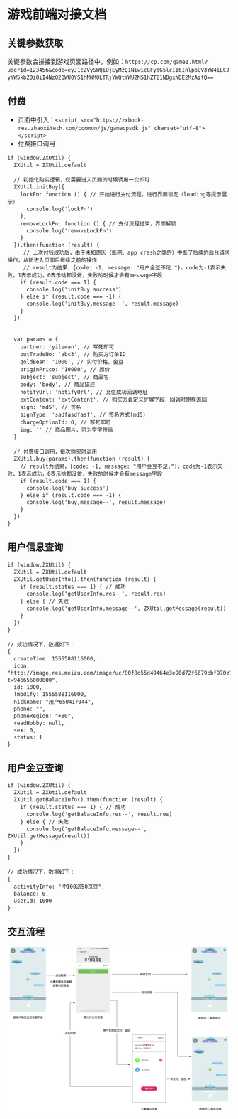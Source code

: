 # 游戏前端对接文档

## 关键参数获取

关键参数会拼接到游戏页面路径中，例如：`https://cp.com/game1.html?userId=123456&code=eyJ1c2VySWQiOjEyMzQ1NiwicGFydG5lciI6InlpbGV3YW4iLCJyYW5kb20iOiI4NzQ2OWU0YS1hNWM0LTRjYWQtYWU2MS1hZTE1NDgxNDE2MzAifQ==`

## 付费

* 页面中引入：`<script src="https://zxbook-res.zhaoxitech.com/common/js/gamecpsdk.js" charset="utf-8"></script>`
* 付费接口调用

```
if (window.ZXUtil) {
  ZXUtil = ZXUtil.default

  // 初始化购买逻辑，仅需要进入页面的时候调用一次即可
  ZXUtil.initBuy({
    lockFn: function () { // 开始进行支付流程，进行界面锁定（loading等提示展示）
      console.log('lockFn')
    },
    removeLockFn: function () { // 支付流程结束，界面解锁
      console.log('removeLockFn')
    }
  }).then(function (result) {
     // 上次付钱成功后，由于未知原因（断网、app crash之类的）中断了后续的后台请求操作，从新进入页面后继续之前的操作
     // result为结果，{code: -1, message: "用户金豆不足."}，code为-1表示失败，1表示成功，0表示啥都没做，失败的时候才会有message字段
    if (result.code === 1) {
      console.log('initBuy success')
    } else if (result.code === -1) {
      console.log('initBuy,message--', result.message)
    }
  })


  var params = {
    partner: 'yilewan', // 写死即可
    outTradeNo: 'abc3', // 购买方订单ID
    goldBean: '1000', // 实付价格，金豆
    originPrice: '10000', // 原价
    subject: 'subject', // 商品名
    body: 'body', // 商品描述
    notifyUrl: 'notifyUrl', // 充值成功回调地址
    extContent: 'extContent', // 购买方自定义扩展字段，回调时原样返回
    sign: 'md5', // 签名
    signType: 'sadfasdfasf', // 签名方式(md5)
    chargeOptionId: 0, // 写死即可
    img: '' // 商品图片，可为空字符串
  }

  // 付费接口调用，每次购买时调用
  ZXUtil.buy(params).then(function (result) {
    // result为结果，{code: -1, message: "用户金豆不足."}，code为-1表示失败，1表示成功，0表示啥都没做，失败的时候才会有message字段
    if (result.code === 1) {
      console.log('buy success')
    } else if (result.code === -1) {
      console.log('buy,message--', result.message)
    }
  })
}
```

## 用户信息查询

```
if (window.ZXUtil) {
  ZXUtil = ZXUtil.default
  ZXUtil.getUserInfo().then(function (result) {
    if (result.status === 1) { // 成功
      console.log('getUserInfo,res--', result.res)
    } else { // 失败
      console.log('getUserInfo,message--', ZXUtil.getMessage(result))
    }
  })
}

// 成功情况下，数据如下：
{
  createTime: 1555588116000,
  icon: "http://image.res.meizu.com/image/uc/80f8d55d49464e3e90d72f6679cbf970z?t=946656000000",
  id: 1000,
  lmodify: 1555588116000,
  nickname: "用户650417044",
  phone: "",
  phoneRegion: "+80",
  readHobby: null,
  sex: 0,
  status: 1
}
```

## 用户金豆查询

```
if (window.ZXUtil) {
  ZXUtil = ZXUtil.default
  ZXUtil.getBalaceInfo().then(function (result) {
    if (result.status === 1) { // 成功
      console.log('getBalaceInfo,res--', result.res)
    } else { // 失败
      console.log('getBalaceInfo,message--', ZXUtil.getMessage(result))
    }
  })
}

// 成功情况下，数据如下：
{
  activityInfo: "冲100送50京豆",
  balance: 0,
  userId: 1000
}
```


## 交互流程

![交互流程](images/yilewan.png)
